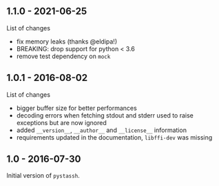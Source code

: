 ## 1.1.0 - 2021-06-25

List of changes
* fix memory leaks (thanks @eldipa!)
* BREAKING: drop support for python < 3.6
* remove test dependency on `mock`

## 1.0.1 - 2016-08-02

List of changes
* bigger buffer size for better performances
* decoding errors when fetching stdout and stderr used to raise exceptions but are now ignored
* added `__version__`, `__author__` and `__license__` information
* requirements updated in the documentation, `libffi-dev` was missing

## 1.0 - 2016-07-30

Initial version of `pystassh`.
